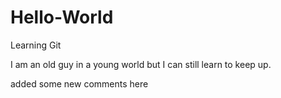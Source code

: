 # Hello-World
Learning Git

I am an old guy in a young world but I can still learn to keep up.

added some new comments here
